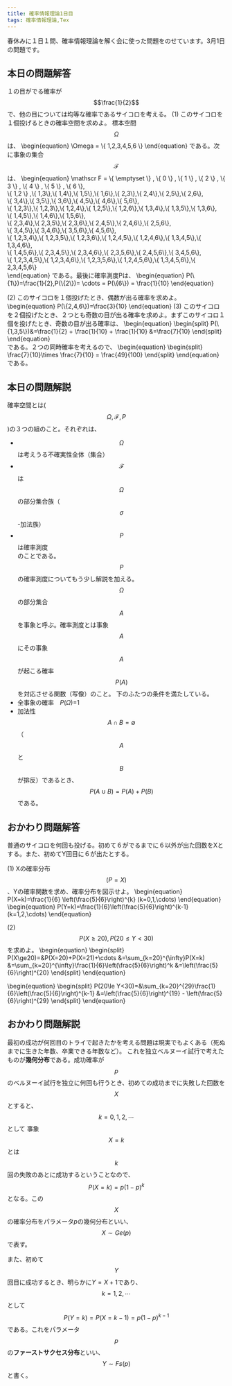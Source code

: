 ```yaml
---
title: 確率情報理論1日目
tags: 確率情報理論,Tex
---
```


春休みに１日１問、確率情報理論を解く会に使った問題をのせています。3月1日の問題です。


## 本日の問題解答
１の目がでる確率が $$\frac{1}{2}$$ で、他の目については均等な確率であるサイコロを考える。
(1) このサイコロを１個投げるときの確率空間を求めよ。 
  標本空間$$\Omega $$は、
  \begin{equation}
    \Omega = \\{ 1,2,3,4,5,6 \\} 
  \end{equation}
  である。次に事象の集合 $$\mathscr F$$は、
  \begin{equation}
       \mathscr F = \\{ \emptyset \\} , \\{ 0 \\} , \\{ 1 \\} , \\{ 2 \\} , \\{ 3 \\} , \\{ 4 \\} , \\{ 5 \\} , \\{ 6 \\}, <br>
       \\{ 1,2 \\} ,\\\{ 1,3\\\},\\\{ 1,4\\\},\\\{ 1,5\\\},\\\{ 1,6\\\},\\\{ 2,3\\\},\\\{ 2,4\\\},\\\{ 2,5\\\},\\\{ 2,6\\\}, <br>
      \\\{ 3,4\\\},\\\{ 3,5\\\},\\\{ 3,6\\\},\\\{ 4,5\\\},\\\{ 4,6\\\},\\\{ 5,6\\\}, <br>
      \\\{ 1,2,3\\\},\\\{ 1,2,3\\\},\\\{ 1,2,4\\\},\\\{ 1,2,5\\\},\\\{ 1,2,6\\\},\\\{ 1,3,4\\\},\\\{ 1,3,5\\\},\\\{ 1,3,6\\\}, <br>
      \\\{ 1,4,5\\\},\\\{ 1,4,6\\\},\\\{ 1,5,6\\\}, <br>
      \\\{ 2,3,4\\\},\\\{ 2,3,5\\\},\\\{ 2,3,6\\\},\\\{ 2,4,5\\\},\\\{ 2,4,6\\\},\\\{ 2,5,6\\\}, <br>
      \\\{ 3,4,5\\\},\\\{ 3,4,6\\\},\\\{ 3,5,6\\\},\\\{ 4,5,6\\\}, <br>
      \\\{ 1,2,3,4\\\},\\\{ 1,2,3,5\\\},\\\{ 1,2,3,6\\\},\\\{ 1,2,4,5\\\},\\\{ 1,2,4,6\\\},\\\{ 1,3,4,5\\\},\\\{ 1,3,4,6\\\}, <br>
      \\\{ 1,4,5,6\\\},\\\{ 2,3,4,5\\\},\\\{ 2,3,4,6\\\},\\\{ 2,3,5,6\\\},\\\{ 2,4,5,6\\\},\\\{ 3,4,5,6\\\}, <br>
      \\\{ 1,2,3,4,5\\\},\\\{ 1,2,3,4,6\\\},\\\{ 1,2,3,5,6\\\},\\\{ 1,2,4,5,6\\\},\\\{ 1,3,4,5,6\\\},\\\{ 2,3,4,5,6\\\} <br>
  \end{equation}
  である。最後に確率測度Pは、
  \begin{equation}
    P(\\{1\\})=\frac{1}{2},P(\\{2\\})= \cdots = P(\\{6\\}) = \frac{1}{10}
  \end{equation}

(2) このサイコロを１個投げたとき、偶数が出る確率を求めよ。
  \begin{equation}
    P(\\{2,4,6\\})=\frac{3}{10}
  \end{equation} 
(3) このサイコロを２個投げたとき、２つとも奇数の目が出る確率を求めよ。まずこのサイコロ１個を投げたとき、奇数の目が出る確率は、
  \begin{equation}
    \begin{split}
      P(\\{1,3,5\\})&=\frac{1}{2} + \frac{1}{10} + \frac{1}{10} 
      &=\frac{7}{10}
    \end{split}
  \end{equation}  
  である。２つの同時確率を考えるので、
  \begin{equation}
    \begin{split}
      \frac{7}{10}\times \frac{7}{10} = \frac{49}{100}
    \end{split}
  \end{equation}  
  である。

## 本日の問題解説
確率空間とは($$ \Omega ,\mathscr F,P$$)の３つの組のこと。それぞれは、
 + $$\Omega$$ は考えうる不確実性全体（集合）
 + $$\mathscr F$$ は$$\Omega$$の部分集合族（$$\sigma$$-加法族）
 + $$P$$ は確率測度  
のことである。
$$P$$の確率測度についてもう少し解説を加える。$$\Omega$$の部分集合$$A$$を事象と呼ぶ。確率測度とは事象$$A$$にその事象$$A$$が起こる確率$$P(A)$$を対応させる関数（写像）のこと。
下のふたつの条件を満たしている。
 + 全事象の確率　$P(\Omega)$=1
 + 加法性　$$A\cap B=\emptyset$$（$$A$$と$$B$$が排反）であるとき、$$P(A\cup B)=P(A)+P(B)$$である。


## おかわり問題解答
普通のサイコロを何回も投げる。初めて６がでるまでに６以外が出た回数をXとする。また、初めてY回目に６が出たとする。

(1) Xの確率分布$$(P=X)$$、Yの確率関数を求め、確率分布を図示せよ。
  \begin{equation}
    P(X=k)=\frac{1}{6} \left(\frac{5}{6}\right)^{k}   (k=0,1,\cdots)
  \end{equation}
  \begin{equation}
    P(Y=k)=\frac{1}{6}\left(\frac{5}{6}\right)^{k-1}   (k=1,2,\cdots)
  \end{equation}

(2)$$ P(X\ge20) , P(20\le Y<30) $$を求めよ。 
  \begin{equation}
    \begin{split}
      P(X\ge20)=&P(X=20)+P(X=21)+\cdots
      &=\sum_{k=20}^{\infty}P(X=k)
      &=\sum_{k=20}^{\infty}\frac{1}{6}\left(\frac{5}{6}\right)^k 
      &=\left(\frac{5}{6}\right)^{20}
    \end{split}
  \end{equation} 

  \begin{equation}
    \begin{split}
      P(20\le Y<30)=&\sum_{k=20}^{29}\frac{1}{6}\left(\frac{5}{6}\right)^{k-1}
      &=\left(\frac{5}{6}\right)^{19} - \left(\frac{5}{6}\right)^{29}
    \end{split}
  \end{equation} 

## おかわり問題解説
最初の成功が何回目のトライで起きたかを考える問題は現実でもよくある（死ぬまでに生きた年数、卒業できる年数など）。
これを独立ベルヌーイ試行で考えたものが**幾何分布**である。成功確率が$$p$$のベルヌーイ試行を独立に何回も行うとき、初めての成功までに失敗した回数を$$X$$とすると、$$ k=0,1,2,\cdots $$として
事象$$X=k$$とは$$k$$回の失敗のあとに成功するということなので、$$ P(X=k)=p(1-p)^k $$となる。この$$X$$の確率分布をパラメータ$p$の幾何分布といい、$$X \sim Ge(p)$$で表す。

また、初めて$$Y$$回目に成功するとき、明らかに$Y=X+1$であり、$$ k=1,2,\cdots $$として
$$P(Y=k)=P(X=k-1)=p(1-p)^{k-1}$$である。これをパラメータ$$p$$の**ファーストサクセス分布**といい、$$Y\sim Fs(p)$$と書く。